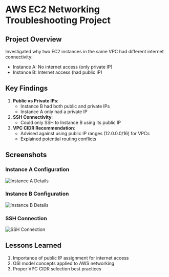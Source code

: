 # AWS EC2 Networking Troubleshooting Project

## Project Overview
Investigated why two EC2 instances in the same VPC had different internet connectivity:
- Instance A: No internet access (only private IP)
- Instance B: Internet access (had public IP)

## Key Findings
1. **Public vs Private IPs**: 
   - Instance B had both public and private IPs
   - Instance A only had a private IP
2. **SSH Connectivity**:
   - Could only SSH to Instance B using its public IP
3. **VPC CIDR Recommendation**:
   - Advised against using public IP ranges (12.0.0.0/16) for VPCs
   - Explained potential routing conflicts

## Screenshots

### Instance A Configuration
![Instance A Details](images/instance-a-details.png)

### Instance B Configuration
![Instance B Details](images/instance-b-details.png)

### SSH Connection
![SSH Connection](images/ssh-connection.png)

## Lessons Learned
1. Importance of public IP assignment for internet access
2. OSI model concepts applied to AWS networking
3. Proper VPC CIDR selection best practices
